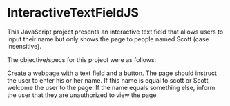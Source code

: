 # InteractiveTextFieldJS
This JavaScript project presents an interactive text field that allows users to input their name but only shows the page to people named Scott (case insensitive).

The objective/specs for this project were as follows:

Create a webpage with a text field and a button. The page should instruct the user to enter his or her name. If this name is equal to scott or Scott, welcome the user to the page. If the name equals something else, inform the user that they are unauthorized to view the page.
